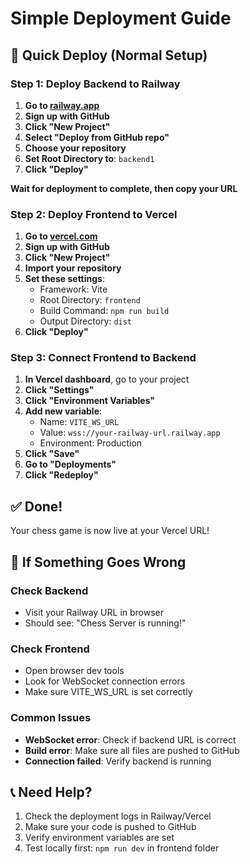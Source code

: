 # Simple Deployment Guide

## 🚀 Quick Deploy (Normal Setup)

### Step 1: Deploy Backend to Railway

1. **Go to [railway.app](https://railway.app)**
2. **Sign up with GitHub**
3. **Click "New Project"**
4. **Select "Deploy from GitHub repo"**
5. **Choose your repository**
6. **Set Root Directory to**: `backend1`
7. **Click "Deploy"**

**Wait for deployment to complete, then copy your URL**

### Step 2: Deploy Frontend to Vercel

1. **Go to [vercel.com](https://vercel.com)**
2. **Sign up with GitHub**
3. **Click "New Project"**
4. **Import your repository**
5. **Set these settings**:
   - Framework: Vite
   - Root Directory: `frontend`
   - Build Command: `npm run build`
   - Output Directory: `dist`
6. **Click "Deploy"**

### Step 3: Connect Frontend to Backend

1. **In Vercel dashboard**, go to your project
2. **Click "Settings"**
3. **Click "Environment Variables"**
4. **Add new variable**:
   - Name: `VITE_WS_URL`
   - Value: `wss://your-railway-url.railway.app`
   - Environment: Production
5. **Click "Save"**
6. **Go to "Deployments"**
7. **Click "Redeploy"**

## ✅ Done!

Your chess game is now live at your Vercel URL!

## 🔧 If Something Goes Wrong

### Check Backend
- Visit your Railway URL in browser
- Should see: "Chess Server is running!"

### Check Frontend
- Open browser dev tools
- Look for WebSocket connection errors
- Make sure VITE_WS_URL is set correctly

### Common Issues
- **WebSocket error**: Check if backend URL is correct
- **Build error**: Make sure all files are pushed to GitHub
- **Connection failed**: Verify backend is running

## 📞 Need Help?

1. Check the deployment logs in Railway/Vercel
2. Make sure your code is pushed to GitHub
3. Verify environment variables are set
4. Test locally first: `npm run dev` in frontend folder 